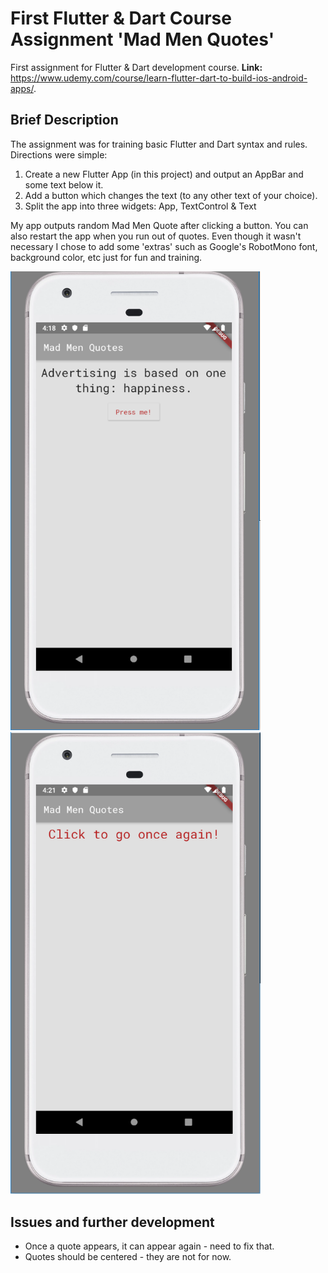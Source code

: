 # First Flutter & Dart Course Assignment 'Mad Men Quotes'

First assignment for Flutter & Dart development course.
**Link:** https://www.udemy.com/course/learn-flutter-dart-to-build-ios-android-apps/.

## Brief Description

The assignment was for training basic Flutter and Dart syntax and rules. Directions were simple:
1. Create a new Flutter App (in this project) and output an AppBar and some text below it.
2. Add a button which changes the text (to any other text of your choice).
3. Split the app into three widgets: App, TextControl & Text

My app outputs random Mad Men Quote after clicking a button. You can also restart the app when you
run out of quotes. Even though it wasn't necessary I chose to add some 'extras' such as Google's
RobotMono font, background color, etc just for fun and training.

<p float="left">
    <img src="lib/Screenshot1.PNG" width = "400"/> 
    <img src="lib/Screenshot2.PNG" width = "400"/>
</p>

## Issues and further development

* Once a quote appears, it can appear again - need to fix that.
* Quotes should be centered - they are not for now.




